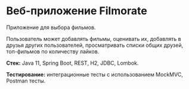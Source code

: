 # Веб-приложение Filmorate

Приложение для выбора фильмов.

Пользователь может добавлять фильмы, оценивать их, добавлять в друзья других пользователей, просматривать списки общих друзей, топ-фильмов по количеству лайков.

**Стек:** Java 11, Spring Boot, REST, H2, JDBC, Lombok.

**Тестирование:** интеграционные тесты с использованием MockMVC, Postman тесты.


